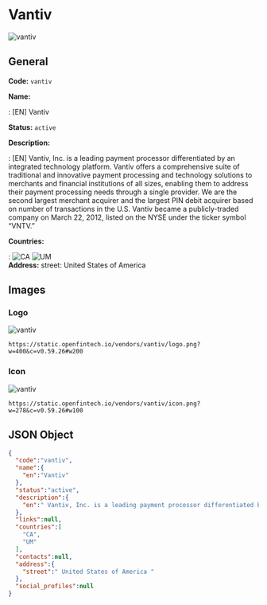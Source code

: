 
# Vantiv 
![vantiv](https://static.openfintech.io/vendors/vantiv/logo.png?w=400&c=v0.59.26#w200)  

## General 
 
**Code:** `vantiv` 
 
**Name:** 
 
:	[EN] Vantiv 
 
**Status:** `active` 
 
**Description:** 
 
: [EN]  Vantiv, Inc. is a leading payment processor differentiated by an integrated technology platform. Vantiv offers a comprehensive suite of traditional and innovative payment processing and technology solutions to merchants and financial institutions of all sizes, enabling them to address their payment processing needs through a single provider. We are the second largest merchant acquirer and the largest PIN debit acquirer based on number of transactions in the U.S. Vantiv became a publicly-traded company on March 22, 2012, listed on the NYSE under the ticker symbol “VNTV.”  
 
 
**Countries:** 
 
:	![CA](https://cdnjs.cloudflare.com/ajax/libs/flag-icon-css/3.3.0/flags/4x3/ca.svg#w24) 	![UM](https://cdnjs.cloudflare.com/ajax/libs/flag-icon-css/3.3.0/flags/4x3/um.svg#w24)  
**Address:** 
street:  United States of America  

## Images 

### Logo 
 
![vantiv](https://static.openfintech.io/vendors/vantiv/logo.png?w=400&c=v0.59.26#w200)  

```
https://static.openfintech.io/vendors/vantiv/logo.png?w=400&c=v0.59.26#w200
```  

### Icon 
 
![vantiv](https://static.openfintech.io/vendors/vantiv/icon.png?w=278&c=v0.59.26#w100)  

```
https://static.openfintech.io/vendors/vantiv/icon.png?w=278&c=v0.59.26#w100
```  

## JSON Object 

```json
{
  "code":"vantiv",
  "name":{
    "en":"Vantiv"
  },
  "status":"active",
  "description":{
    "en":" Vantiv, Inc. is a leading payment processor differentiated by an integrated technology platform. Vantiv offers a comprehensive suite of traditional and innovative payment processing and technology solutions to merchants and financial institutions of all sizes, enabling them to address their payment processing needs through a single provider. We are the second largest merchant acquirer and the largest PIN debit acquirer based on number of transactions in the U.S. Vantiv became a publicly-traded company on March 22, 2012, listed on the NYSE under the ticker symbol \u201cVNTV.\u201d "
  },
  "links":null,
  "countries":[
    "CA",
    "UM"
  ],
  "contacts":null,
  "address":{
    "street":" United States of America "
  },
  "social_profiles":null
}
```  
